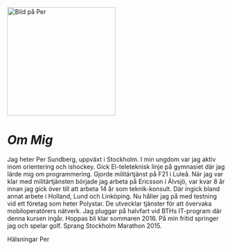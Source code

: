 
<img src='img/me/me.jpg' alt='Bild på Per' height='250'>

*Om Mig*
======

Jag heter Per Sundberg, uppväxt i Stockholm. I min ungdom var jag aktiv inom orientering och ishockey.
Gick El-teleteknisk linje på gymnasiet där jag lärde mig om programmering. Gjorde militärtjänst på F21 i Luleå.
När jag var klar med militärtjänsten började jag arbeta på Ericsson i Älvsjö, var kvar 8 år innan jag gick över till
att arbeta 14 år som teknik-konsult. Där ingick bland annat arbete i Holland, Lund och Linköping.
Nu håller jag på med testning vid ett företag som heter Polystar. De utvecklar tjänster för att övervaka
mobiloperatörers nätverk.
Jag pluggar på halvfart vid BTHs IT-program där denna kursen ingår. Hoppas bli klar sommaren 2016.
På min fritid springer jag och spelar golf. Sprang Stockholm Marathon 2015.

Hälsningar
Per

